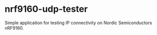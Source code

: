 # nrf9160-udp-tester
Simple application for testing IP connectivity on Nordic Semiconductors nRF9160.
